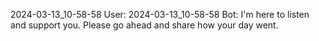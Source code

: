 2024-03-13_10-58-58 User: 
2024-03-13_10-58-58 Bot: I'm here to listen and support you. Please go ahead and share how your day went.
